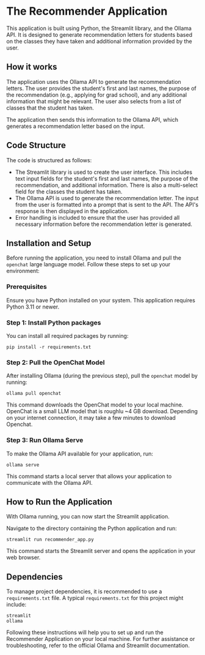 # The Recommender Application

This application is built using Python, the Streamlit library, and the Ollama API. It is designed to generate recommendation letters for students based on the classes they have taken and additional information provided by the user.

## How it works

The application uses the Ollama API to generate the recommendation letters. The user provides the student's first and last names, the purpose of the recommendation (e.g., applying for grad school), and any additional information that might be relevant. The user also selects from a list of classes that the student has taken.

The application then sends this information to the Ollama API, which generates a recommendation letter based on the input.

## Code Structure

The code is structured as follows:

- The Streamlit library is used to create the user interface. This includes text input fields for the student's first and last names, the purpose of the recommendation, and additional information. There is also a multi-select field for the classes the student has taken.
- The Ollama API is used to generate the recommendation letter. The input from the user is formatted into a prompt that is sent to the API. The API's response is then displayed in the application.
- Error handling is included to ensure that the user has provided all necessary information before the recommendation letter is generated.

## Installation and Setup

Before running the application, you need to install Ollama and pull the `openchat` large language model. Follow these steps to set up your environment:

### Prerequisites

Ensure you have Python installed on your system. This application requires Python 3.11 or newer.

### Step 1: Install Python packages

You can install all required packages by running:

    pip install -r requirements.txt

### Step 2: Pull the OpenChat Model

After installing Ollama (during the previous step), pull the `openchat` model by running:

    ollama pull openchat

This command downloads the OpenChat model to your local machine.
OpenChat is a small LLM model that is roughlu ~4 GB download.
Depending on your internet connection, it may take a few minutes to download Openchat.

### Step 3: Run Ollama Serve

To make the Ollama API available for your application, run:

    ollama serve

This command starts a local server that allows your application to communicate with the Ollama API.

## How to Run the Application

With Ollama running, you can now start the Streamlit application.

Navigate to the directory containing the Python application and run:

    streamlit run recommender_app.py

This command starts the Streamlit server and opens the application in your web browser.

## Dependencies

To manage project dependencies, it is recommended to use a `requirements.txt` file. A typical `requirements.txt` for this project might include:

    streamlit
    ollama

Following these instructions will help you to set up and run the Recommender Application on your local machine. For further assistance or troubleshooting, refer to the official Ollama and Streamlit documentation.
